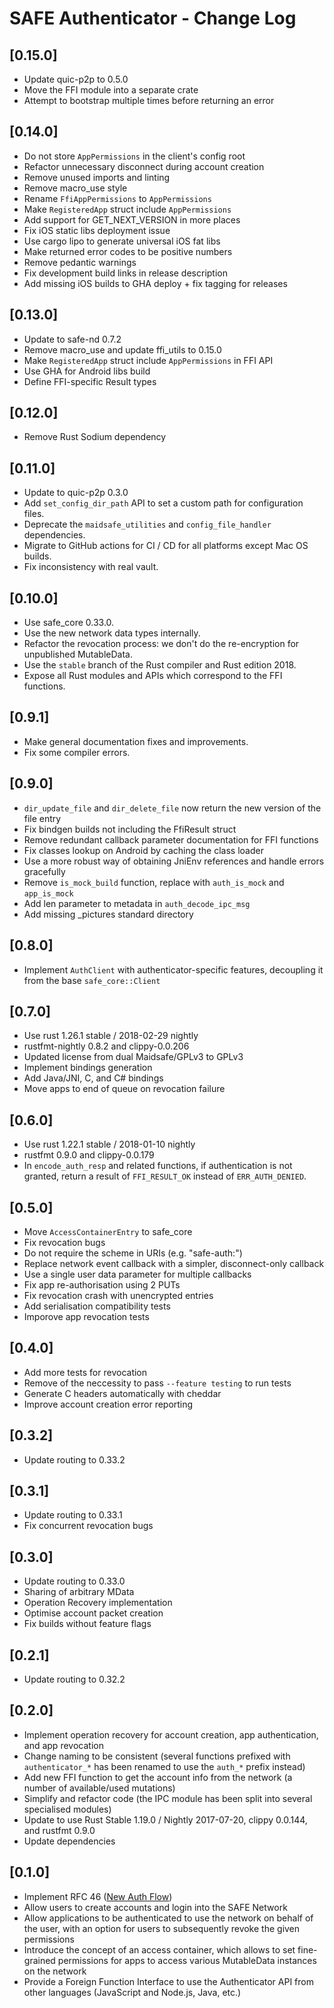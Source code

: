 # SAFE Authenticator - Change Log

## [0.15.0]
- Update quic-p2p to 0.5.0
- Move the FFI module into a separate crate
- Attempt to bootstrap multiple times before returning an error

## [0.14.0]
- Do not store `AppPermissions` in the client's config root 
- Refactor unnecessary disconnect during account creation
- Remove unused imports and linting
- Remove macro_use style
- Rename `FfiAppPermissions` to `AppPermissions`
- Make `RegisteredApp` struct include `AppPermissions`
- Add support for GET_NEXT_VERSION in more places
- Fix iOS static libs deployment issue
- Use cargo lipo to generate universal iOS fat libs
- Make returned error codes to be positive numbers
- Remove pedantic warnings
- Fix development build links in release description
- Add missing iOS builds to GHA deploy + fix tagging for releases

## [0.13.0]
- Update to safe-nd 0.7.2
- Remove macro_use and update ffi_utils to 0.15.0
- Make `RegisteredApp` struct include `AppPermissions` in FFI API
- Use GHA for Android libs build
- Define FFI-specific Result types

## [0.12.0]
- Remove Rust Sodium dependency

## [0.11.0]
- Update to quic-p2p 0.3.0
- Add `set_config_dir_path` API to set a custom path for configuration files.
- Deprecate the `maidsafe_utilities` and `config_file_handler` dependencies.
- Migrate to GitHub actions for CI / CD for all platforms except Mac OS builds.
- Fix inconsistency with real vault.

## [0.10.0]
- Use safe_core 0.33.0.
- Use the new network data types internally.
- Refactor the revocation process: we don't do the re-encryption for unpublished MutableData.
- Use the `stable` branch of the Rust compiler and Rust edition 2018.
- Expose all Rust modules and APIs which correspond to the FFI functions.

## [0.9.1]
- Make general documentation fixes and improvements.
- Fix some compiler errors.

## [0.9.0]
- `dir_update_file` and `dir_delete_file` now return the new version of the file entry
- Fix bindgen builds not including the FfiResult struct
- Remove redundant callback parameter documentation for FFI functions
- Fix classes lookup on Android by caching the class loader
- Use a more robust way of obtaining JniEnv references and handle errors gracefully
- Remove `is_mock_build` function, replace with `auth_is_mock` and `app_is_mock`
- Add len parameter to metadata in `auth_decode_ipc_msg`
- Add missing _pictures standard directory

## [0.8.0]
- Implement `AuthClient` with authenticator-specific features, decoupling it from the base `safe_core::Client`

## [0.7.0]
- Use rust 1.26.1 stable / 2018-02-29 nightly
- rustfmt-nightly 0.8.2 and clippy-0.0.206
- Updated license from dual Maidsafe/GPLv3 to GPLv3
- Implement bindings generation
- Add Java/JNI, C, and C# bindings
- Move apps to end of queue on revocation failure

## [0.6.0]
- Use rust 1.22.1 stable / 2018-01-10 nightly
- rustfmt 0.9.0 and clippy-0.0.179
- In `encode_auth_resp` and related functions, if authentication is not granted, return a result of `FFI_RESULT_OK` instead of `ERR_AUTH_DENIED`.

## [0.5.0]
- Move `AccessContainerEntry` to safe_core
- Fix revocation bugs
- Do not require the scheme in URIs (e.g. "safe-auth:")
- Replace network event callback with a simpler, disconnect-only callback
- Use a single user data parameter for multiple callbacks
- Fix app re-authorisation using 2 PUTs
- Fix revocation crash with unencrypted entries
- Add serialisation compatibility tests
- Imporove app revocation tests

## [0.4.0]
- Add more tests for revocation
- Remove of the neccessity to pass `--feature testing` to run tests
- Generate C headers automatically with cheddar
- Improve account creation error reporting

## [0.3.2]
- Update routing to 0.33.2

## [0.3.1]
- Update routing to 0.33.1
- Fix concurrent revocation bugs

## [0.3.0]
- Update routing to 0.33.0
- Sharing of arbitrary MData
- Operation Recovery implementation
- Optimise account packet creation
- Fix builds without feature flags

## [0.2.1]
- Update routing to 0.32.2

## [0.2.0]
- Implement operation recovery for account creation, app authentication, and app revocation
- Change naming to be consistent (several functions prefixed with `authenticator_*` has been renamed to use the `auth_*` prefix instead)
- Add new FFI function to get the account info from the network (a number of available/used mutations)
- Simplify and refactor code (the IPC module has been split into several specialised modules)
- Update to use Rust Stable 1.19.0 / Nightly 2017-07-20, clippy 0.0.144, and rustfmt 0.9.0
- Update dependencies

## [0.1.0]
- Implement RFC 46 ([New Auth Flow](https://github.com/maidsafe/rfcs/blob/master/text/0046-new-auth-flow/0046-new-auth-flow.md))
- Allow users to create accounts and login into the SAFE Network
- Allow applications to be authenticated to use the network on behalf of the user, with an option for users to subsequently revoke the given permissions
- Introduce the concept of an access container, which allows to set fine-grained permissions for apps to access various MutableData instances on the network
- Provide a Foreign Function Interface to use the Authenticator API from other languages (JavaScript and Node.js, Java, etc.)
